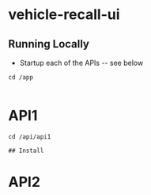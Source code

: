 # vehicle-recall-ui

## Running Locally

- Startup each of the APIs -- see below

```
cd /app


```

# API1

```
cd /api/api1

## Install

```

# API2
